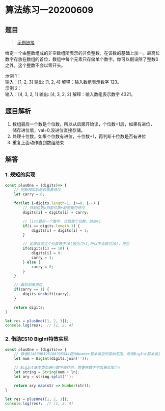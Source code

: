 # 算法练习一20200609
<ClientOnly>
  <Valine></Valine>
</ClientOnly>

## 题目
> [示例链接](https://freshhu.github.io/blog_code/algorithm/other/algorithm-other-1/)

给定一个由整数组成的非空数组所表示的非负整数，在该数的基础上加一。最高位数字存放在数组的首位，数组中每个元素只存储单个数字。你可以假设除了整数0之外，这个整数不会以零开头。
<div class="codeinfo">
    <span class="cdfo_top">示例 1：</span>
    <div class="cdfo_cot">
        <span>输入：[1, 2, 3]</span>
        <span>输出: [1, 2, 4]</span>
        <span>解释：输入数组表示数字 123。</span>
    </div>
</div>

<div class="codeinfo">
    <span class="cdfo_top">示例 2：</span>
    <div class="cdfo_cot">
        <span>输入：[4, 3, 2, 1]</span>
        <span>输出: [4, 3, 2, 2]</span>
        <span>解释：输入数组表示数字 4321。</span>
    </div>
</div>

## 题目解析
1. 数组最后一个数是个位数，所以从后面开始读，个位数+1后，如果有进位，
储存进位值，val=0,没进位直接存储。
2. 处理十位数，如果个位数有进位，十位数+1，再判断十位数是否有进位
3. 重复上面动作直到数组结束

## 解答
### 1. 规矩的实现
```js
const plusOne = (digits)=> {
    // 判断相加后是否需要进位
    let carry = 0;

    for(let i=digits.length-1; i>=0; i--) {
        // 目前位数=目前位数+前面是否进位
        digits[i] = digits[i] + carry;

        // list最后一个数字，也就是个位数，给他+1
        if(i == digits.length-1) {
            digits[i] = digits[i] + 1;
        }

        // 如果目前这个位数等于10(因为只+1,所以不会超过10)，进位
        if(digits[i] == 10) {
            digits[i] = 0;
            carry = 1;
        } else {
            carry = 0;
        }
    }

    // 最后如果进位
    if(carry == 1) {
        digits.unshift(carry);
    }

    return digits;
}

let res = plusOne([1, 2, 3]);
console.log(res);  // [1, 2, 4]
```

### 2. 借助ES10 BigInt特效实现
```js
const plusOne = (digits)=> {
    // 数值6145390195186705544超出Number基本类型的容纳范围，改用BigInt基本类型
    let num = BigInt(digits.join(''));

    // BigInt基本类型进行数学操作时，需要在数字字面量后加个n
    let string = String(num + ln);
    let ary = string.split('');

    return ary.map(str => Number(str));
}

let res = plusOne([1, 2, 3]);
console.log(res);  // [1, 2, 4]
```